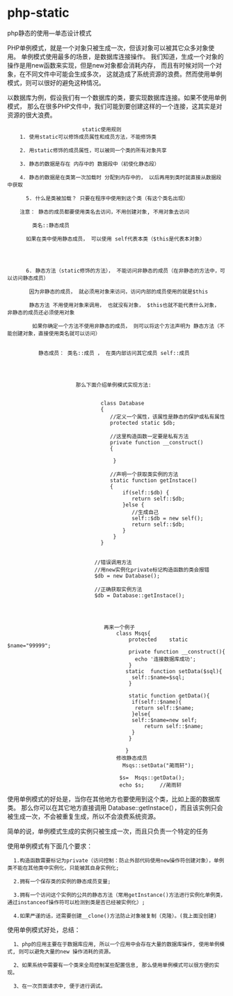 # php-static
php静态的使用—单态设计模式
 
PHP单例模式，就是一个对象只被生成一次，但该对象可以被其它众多对象使用。
单例模式使用最多的场景，是数据库连接操作。
我们知道，生成一个对象的操作是用new函数来实现，但是new对象都会消耗内存，
而且有时候对同一个对象，在不同文件中可能会生成多次，
这就造成了系统资源的浪费。然而使用单例模式，则可以很好的避免这种情况。

以数据库为例，假设我们有一个数据库的类，要实现数据库连接。如果不使用单例模式，
那么在很多PHP文件中，我们可能到要创建这样的一个连接，这其实是对资源的很大浪费。


                        	static使用规则
  		1. 使用static可以修饰成员属性和成员方法，不能修饰类
 
  		2. 用static修饰的成员属性，可以被同一个类的所有对象共享
 		
  		3. 静态的数据是存在 内存中的 数据段中（初使化静态段）
 
 	  	4. 静态的数据是在类第一次加载时 分配到内存中的， 以后再用到类时就直接从数据段中获取
 
 		  5. 什么是类被加载？ 只要在程序中使用到这个类（有这个类名出现）

    	注意： 静态的成员都要使用类名去访问，不用创建对象, 不用对象去访问
 			
 			类名::静态成员
 
 		  如果在类中使用静态成员， 可以使用 self代表本类（$this是代表本对象）
 
  		
 
 
 		  6. 静态方法（static修饰的方法）， 不能访问非静态的成员（在非静态的方法中，可以访问静态成员）
 
 		   因为非静态的成员， 就必须用对象来访问，访问内部的成员使用的就是$this
 
 		   静态方法 不用使用对象来调用， 也就没有对象， $this也就不能代表什么对象， 非静态的成员还必须使用对象
 
 	    	如果你确定一个方法不使用非静态的成员， 则可以将这个方法声明为 静态方法（不能创建对象，直接使用类名就可以访问）		
 			
 
 			  静态成员： 类名::成员 ， 在类内部访问其它成员 self::成员
 
 

   
                          那么下面介绍单例模式实现方法:
       

                                  class Database
                                  {
                                     //定义一个属性，该属性是静态的保护或私有属性
                                     protected static $db;

                                     //这里构造函数一定要是私有方法
                                     private function __construct()
                                     {  

                                      }

                                     //声明一个获取类实例的方法
                                     static function getInstace()
                                     {  
                                         if(self::$db) {
                                            return self::$db;
                                         }else {
                                            //生成自己
                                            self::$db = new self();
                                            return self::$db;
                                         }  
                                      }
                                  }


                                //错误调用方法
                                //用new实例化private标记构造函数的类会报错
                                $db = new Database();

                                //正确获取实例方法
                                $db = Database::getInstace();
       
       


                                   再来一个例子 
                                       class Msqs{
                                           protected 	static $name="99999";
                                           private function __construct(){
                                             echo '连接数据库成功';	
                                           }
                                          static  function setData($sql){
                                            self::$name=$sql;
                                           } 

                                           static function getData(){
                                            if(self::$name){
                                             return self::$name;
                                            }else{
                                            self::$name=new self;
                                                return self::$name;	
                                            }
                                           }

                                          }
                                       修改静态成员
                                         Msqs::setData("蔺雨轩");

                                        $s=  Msqs::getData();
                                        echo $s;     //蔺雨轩

                              
                              
                              
   
 使用单例模式的好处是，当你在其他地方也要使用到这个类，比如上面的数据库类。
 那么你可以在其它地方直接调用 Database::getInstace(），而且该实例只会被生成一次，不会被重复生成，所以不会浪费系统资源。

  简单的说，单例模式生成的实例只被生成一次，而且只负责一个特定的任务       
       
    
使用单例模式有下面几个要求：

      1.构造函数需要标记为private（访问控制：防止外部代码使用new操作符创建对象），单例类不能在其他类中实例化，只能被其自身实例化;

      2.拥有一个保存类的实例的静态成员变量;

      3.拥有一个访问这个实例的公共的静态方法（常用getInstance()方法进行实例化单例类，通过instanceof操作符可以检测到类是否已经被实例化）;

      4.如果严谨的话，还需要创建__clone()方法防止对象被复制（克隆）。(我上面没创建)

使用单例模式好处，总结：

      1、php的应用主要在于数据库应用, 所以一个应用中会存在大量的数据库操作, 使用单例模式, 则可以避免大量的new 操作消耗的资源。

      2、如果系统中需要有一个类来全局控制某些配置信息, 那么使用单例模式可以很方便的实现。

      3、在一次页面请求中, 便于进行调试。    

       
       
       
       
       
       
       
       
       
       
       
       
       
       
       
       
       
